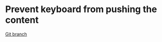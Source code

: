 # Prevent keyboard from pushing the content 


[Git branch](https://github.com/codiku/react-native-meteo/tree/018-2-EN-keyboard-pushing)